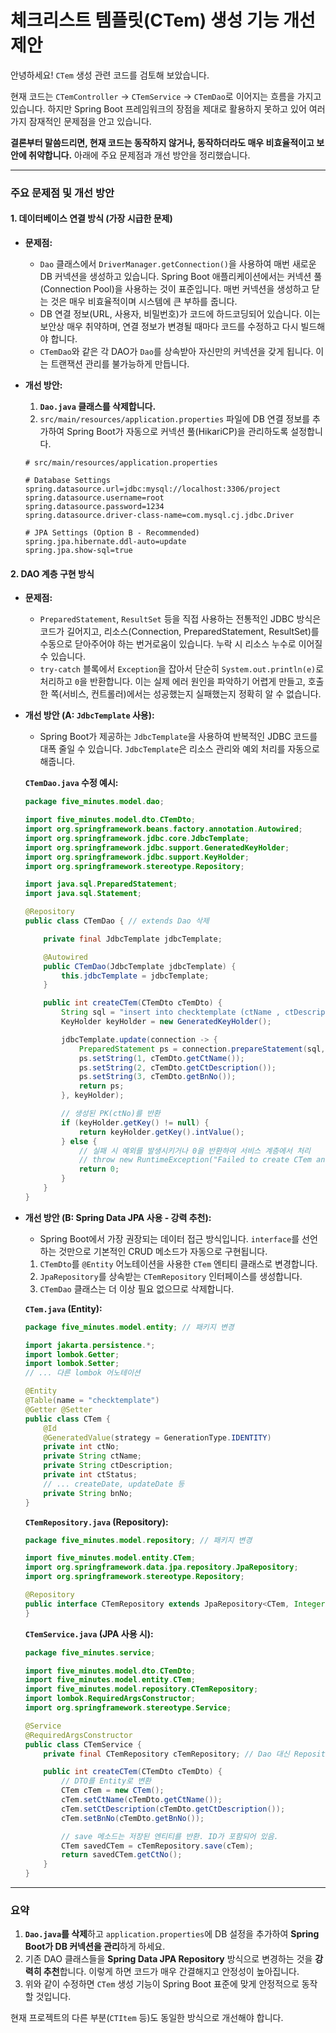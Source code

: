 # 체크리스트 템플릿(CTem) 생성 기능 개선 제안

안녕하세요! `CTem` 생성 관련 코드를 검토해 보았습니다.

현재 코드는 `CTemController` -> `CTemService` -> `CTemDao`로 이어지는 흐름을 가지고 있습니다. 하지만 Spring Boot 프레임워크의 장점을 제대로 활용하지 못하고 있어 여러 가지 잠재적인 문제점을 안고 있습니다.

**결론부터 말씀드리면, 현재 코드는 동작하지 않거나, 동작하더라도 매우 비효율적이고 보안에 취약합니다.** 아래에 주요 문제점과 개선 방안을 정리했습니다.

---

### 주요 문제점 및 개선 방안

#### 1. 데이터베이스 연결 방식 (가장 시급한 문제)

*   **문제점:**
    *   `Dao` 클래스에서 `DriverManager.getConnection()`을 사용하여 매번 새로운 DB 커넥션을 생성하고 있습니다. Spring Boot 애플리케이션에서는 커넥션 풀(Connection Pool)을 사용하는 것이 표준입니다. 매번 커넥션을 생성하고 닫는 것은 매우 비효율적이며 시스템에 큰 부하를 줍니다.
    *   DB 연결 정보(URL, 사용자, 비밀번호)가 코드에 하드코딩되어 있습니다. 이는 보안상 매우 취약하며, 연결 정보가 변경될 때마다 코드를 수정하고 다시 빌드해야 합니다.
    *   `CTemDao`와 같은 각 DAO가 `Dao`를 상속받아 자신만의 커넥션을 갖게 됩니다. 이는 트랜잭션 관리를 불가능하게 만듭니다.

*   **개선 방안:**
    1.  **`Dao.java` 클래스를 삭제합니다.**
    2.  `src/main/resources/application.properties` 파일에 DB 연결 정보를 추가하여 Spring Boot가 자동으로 커넥션 풀(HikariCP)을 관리하도록 설정합니다.

    ```properties
    # src/main/resources/application.properties

    # Database Settings
    spring.datasource.url=jdbc:mysql://localhost:3306/project
    spring.datasource.username=root
    spring.datasource.password=1234
    spring.datasource.driver-class-name=com.mysql.cj.jdbc.Driver

    # JPA Settings (Option B - Recommended)
    spring.jpa.hibernate.ddl-auto=update
    spring.jpa.show-sql=true
    ```

#### 2. DAO 계층 구현 방식

*   **문제점:**
    *   `PreparedStatement`, `ResultSet` 등을 직접 사용하는 전통적인 JDBC 방식은 코드가 길어지고, 리소스(Connection, PreparedStatement, ResultSet)를 수동으로 닫아주어야 하는 번거로움이 있습니다. 누락 시 리소스 누수로 이어질 수 있습니다.
    *   `try-catch` 블록에서 `Exception`을 잡아서 단순히 `System.out.println(e)`로 처리하고 `0`을 반환합니다. 이는 실제 에러 원인을 파악하기 어렵게 만들고, 호출한 쪽(서비스, 컨트롤러)에서는 성공했는지 실패했는지 정확히 알 수 없습니다.

*   **개선 방안 (A: `JdbcTemplate` 사용):**
    *   Spring Boot가 제공하는 `JdbcTemplate`을 사용하여 반복적인 JDBC 코드를 대폭 줄일 수 있습니다. `JdbcTemplate`은 리소스 관리와 예외 처리를 자동으로 해줍니다.

    **`CTemDao.java` 수정 예시:**
    ```java
    package five_minutes.model.dao;

    import five_minutes.model.dto.CTemDto;
    import org.springframework.beans.factory.annotation.Autowired;
    import org.springframework.jdbc.core.JdbcTemplate;
    import org.springframework.jdbc.support.GeneratedKeyHolder;
    import org.springframework.jdbc.support.KeyHolder;
    import org.springframework.stereotype.Repository;

    import java.sql.PreparedStatement;
    import java.sql.Statement;

    @Repository
    public class CTemDao { // extends Dao 삭제

        private final JdbcTemplate jdbcTemplate;

        @Autowired
        public CTemDao(JdbcTemplate jdbcTemplate) {
            this.jdbcTemplate = jdbcTemplate;
        }

        public int createCTem(CTemDto cTemDto) {
            String sql = "insert into checktemplate (ctName , ctDescription , bnNo) values (? , ? , ?) ";
            KeyHolder keyHolder = new GeneratedKeyHolder();

            jdbcTemplate.update(connection -> {
                PreparedStatement ps = connection.prepareStatement(sql, Statement.RETURN_GENERATED_KEYS);
                ps.setString(1, cTemDto.getCtName());
                ps.setString(2, cTemDto.getCtDescription());
                ps.setString(3, cTemDto.getBnNo());
                return ps;
            }, keyHolder);

            // 생성된 PK(ctNo)를 반환
            if (keyHolder.getKey() != null) {
                return keyHolder.getKey().intValue();
            } else {
                // 실패 시 예외를 발생시키거나 0을 반환하여 서비스 계층에서 처리
                // throw new RuntimeException("Failed to create CTem and retrieve key.");
                return 0;
            }
        }
    }
    ```

*   **개선 방안 (B: Spring Data JPA 사용 - 강력 추천):**
    *   Spring Boot에서 가장 권장되는 데이터 접근 방식입니다. `interface`를 선언하는 것만으로 기본적인 CRUD 메소드가 자동으로 구현됩니다.
    1.  `CTemDto`를 `@Entity` 어노테이션을 사용한 `CTem` 엔티티 클래스로 변경합니다.
    2.  `JpaRepository`를 상속받는 `CTemRepository` 인터페이스를 생성합니다.
    3.  `CTemDao` 클래스는 더 이상 필요 없으므로 삭제합니다.

    **`CTem.java` (Entity):**
    ```java
    package five_minutes.model.entity; // 패키지 변경

    import jakarta.persistence.*;
    import lombok.Getter;
    import lombok.Setter;
    // ... 다른 lombok 어노테이션

    @Entity
    @Table(name = "checktemplate")
    @Getter @Setter
    public class CTem {
        @Id
        @GeneratedValue(strategy = GenerationType.IDENTITY)
        private int ctNo;
        private String ctName;
        private String ctDescription;
        private int ctStatus;
        // ... createDate, updateDate 등
        private String bnNo;
    }
    ```

    **`CTemRepository.java` (Repository):**
    ```java
    package five_minutes.model.repository; // 패키지 변경

    import five_minutes.model.entity.CTem;
    import org.springframework.data.jpa.repository.JpaRepository;
    import org.springframework.stereotype.Repository;

    @Repository
    public interface CTemRepository extends JpaRepository<CTem, Integer> {
    }
    ```

    **`CTemService.java` (JPA 사용 시):**
    ```java
    package five_minutes.service;

    import five_minutes.model.dto.CTemDto;
    import five_minutes.model.entity.CTem;
    import five_minutes.model.repository.CTemRepository;
    import lombok.RequiredArgsConstructor;
    import org.springframework.stereotype.Service;

    @Service
    @RequiredArgsConstructor
    public class CTemService {
        private final CTemRepository cTemRepository; // Dao 대신 Repository 주입

        public int createCTem(CTemDto cTemDto) {
            // DTO를 Entity로 변환
            CTem cTem = new CTem();
            cTem.setCtName(cTemDto.getCtName());
            cTem.setCtDescription(cTemDto.getCtDescription());
            cTem.setBnNo(cTemDto.getBnNo());

            // save 메소드는 저장된 엔티티를 반환. ID가 포함되어 있음.
            CTem savedCTem = cTemRepository.save(cTem);
            return savedCTem.getCtNo();
        }
    }
    ```

---

### 요약

1.  **`Dao.java`를 삭제**하고 `application.properties`에 DB 설정을 추가하여 **Spring Boot가 DB 커넥션을 관리**하게 하세요.
2.  기존 DAO 클래스들을 **Spring Data JPA Repository** 방식으로 변경하는 것을 **강력히 추천**합니다. 이렇게 하면 코드가 매우 간결해지고 안정성이 높아집니다.
3.  위와 같이 수정하면 `CTem` 생성 기능이 Spring Boot 표준에 맞게 안정적으로 동작할 것입니다.

현재 프로젝트의 다른 부분(`CTItem` 등)도 동일한 방식으로 개선해야 합니다.
